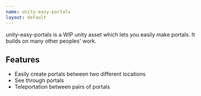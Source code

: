 ```yaml
---
name: unity-easy-portals
layout: default
---
```


unity-easy-portals is a WIP unity asset which lets you easily make portals. It builds on many other peoples' work.

## Features

 - Easily create portals between two different locations
 - See through portals
 - Teleportation between pairs of portals
